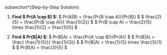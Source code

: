 subsection\*{Step-by-Step Solution}

1. **Find $ Pr(A \cap B) $:**
   $ Pr(A|B) = \frac{Pr(B \cap A)}{Pr(B)} $
   $ \frac{2}{5} = \frac{Pr(B \cap A)}{ \frac{1}{2}} $
   $ Pr(B \cap A) = \frac{2}{5} times \frac{1}{2} = \frac{1}{5} $

2. **Find $ Pr(B|A) $:**
   $ Pr(B|A) = \frac{Pr(A \cap B)}{Pr(A)} $
   $ Pr(B|A) = \frac{ \frac{1}{5}}{ \frac{1}{3}} $
   $ Pr(B|A) = \frac{1}{5} times \frac{3}{1} $
   $ Pr(B|A) = \frac{3}{5} $
